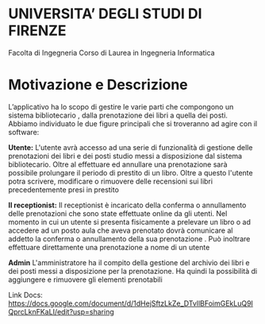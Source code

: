 # UNIVERSITA’ DEGLI STUDI DI FIRENZE
Facolta di Ingegneria
Corso di Laurea in Ingegneria Informatica

# Motivazione e Descrizione


L’applicativo ha lo scopo di gestire le varie parti che compongono un sistema bibliotecario , dalla prenotazione dei libri a quella dei posti. Abbiamo individuato le due figure principali che si troveranno ad agire con il software:

**Utente:**
L'utente avrà accesso ad una serie di funzionalità di gestione delle prenotazioni dei libri e dei posti studio  messi a disposizione dal sistema bibliotecario.
Oltre al effettuare ed annullare una prenotazione sarà possibile prolungare il periodo di prestito di un libro.
Oltre a questo l'utente potra scrivere, modificare o rimuovere delle recensioni sui libri precedentemente presi in prestito

**Il receptionist:** 
Il receptionist è incaricato della conferma o annullamento delle prenotazioni che sono state effettuate online da gli utenti.
Nel momento in cui un utente si presenta fisicamente a prelevare un libro o ad accedere ad un posto aula che aveva prenotato dovrà comunicare al addetto la conferma o annullamento della sua prenotazione .
Può inoltrare effettuare direttamente una prenotazione a nome di un utente 

**Admin**
L'amministratore ha il compito della gestione del archivio dei libri e dei posti messi a disposizione per la prenotazione.
Ha quindi la possibilità di aggiungere e rimuovere gli elementi prenotabili

Link Docs: https://docs.google.com/document/d/1dHejSftzLkZe_DTvllBFoimGEkLuQ9IQprcLknFKaLI/edit?usp=sharing
